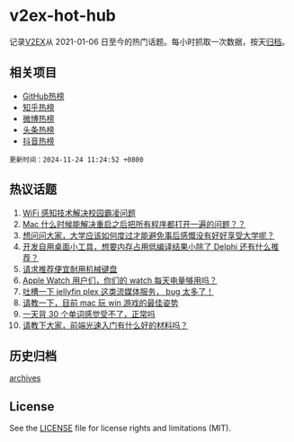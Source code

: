# v2ex-hot-hub

 记录[V2EX](https://www.v2ex.com/)从 2021-01-06 日至今的热门话题。每小时抓取一次数据，按天[归档](archives)。
 
 ## 相关项目

- [GitHub热榜](https://github.com/it985/github-hot-hub)
- [知乎热榜](https://github.com/it985/zhihu-hot-hub)
- [微博热榜](https://github.com/it985/weibo-hot-hub)
- [头条热榜](https://github.com/it985/toutiao-hot-hub)
- [抖音热榜](https://github.com/it985/douyin-hot-hub)


 `更新时间：2024-11-24 11:24:52 +0800`

## 热议话题

1. [WiFi 感知技术解决校园霸凌问题](https://www.v2ex.com/t/1092014)
1. [Mac 什么时候能解决重启之后把所有程序都打开一遍的问题？？](https://www.v2ex.com/t/1091992)
1. [想问问大家，大学应该如何度过才能避免事后感慨没有好好享受大学呢？](https://www.v2ex.com/t/1092056)
1. [开发自用桌面小工具，想要内存占用低编译结果小除了 Delphi 还有什么推荐？](https://www.v2ex.com/t/1092097)
1. [请求推荐便宜耐用机械键盘](https://www.v2ex.com/t/1092035)
1. [Apple Watch 用户们，你们的 watch 每天电量够用吗？](https://www.v2ex.com/t/1091982)
1. [吐槽一下 jellyfin plex 这类流媒体服务， bug 太多了！](https://www.v2ex.com/t/1092019)
1. [请教一下，目前 mac 玩 win 游戏的最佳姿势](https://www.v2ex.com/t/1092011)
1. [一天背 30 个单词感觉受不了，正常吗](https://www.v2ex.com/t/1092096)
1. [请教下大家，前端光速入门有什么好的材料吗？](https://www.v2ex.com/t/1092105)

## 历史归档

[archives](archives)

## License

See the [LICENSE](LICENSE) file for license rights and limitations (MIT).
